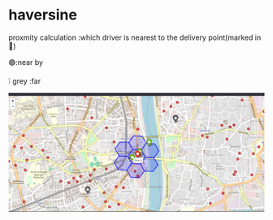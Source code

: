 # haversine
proxmity calculation :which driver is nearest to the delivery point(marked in 🔴)  

🟢:near by  

❕  grey :far  

![nearby drivers](https://raw.githubusercontent.com/tr0mbl3y/haversine/refs/heads/main/nearest.png)
